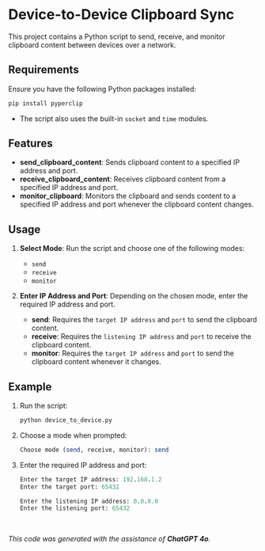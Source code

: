 # Device-to-Device Clipboard Sync

This project contains a Python script to send, receive, and monitor clipboard content between devices over a network.
## Requirements

Ensure you have the following Python packages installed:

```sh
pip install pyperclip
```
- The script also uses the built-in `socket` and `time` modules.

## Features

- **send_clipboard_content**: Sends clipboard content to a specified IP address and port.
- **receive_clipboard_content**: Receives clipboard content from a specified IP address and port.
- **monitor_clipboard**: Monitors the clipboard and sends content to a specified IP address and port whenever the clipboard content changes.

## Usage

1. **Select Mode**: Run the script and choose one of the following modes:
   - `send`
   - `receive`
   - `monitor`

2. **Enter IP Address and Port**: Depending on the chosen mode, enter the required IP address and port.

   - **send**: Requires the `target IP address` and `port` to send the clipboard content.
   - **receive**: Requires the `listening IP address` and `port` to receive the clipboard content.
   - **monitor**: Requires the `target IP address` and `port` to send the clipboard content whenever it changes.

## Example

1. Run the script:

   ```sh
   python device_to_device.py
   ```

2. Choose a mode when prompted:

   ```perl
   Choose mode (send, receive, monitor): send
   ```
 
3. Enter the required IP address and port:

   ```mathematica
   Enter the target IP address: 192.168.1.2
   Enter the target port: 65432
   ```
   ```mathematica
   Enter the listening IP address: 0.0.0.0
   Enter the listening port: 65432
   ```

<br>

*This code was generated with the assistance of **ChatGPT 4o**.*
